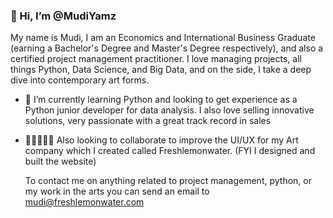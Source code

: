 ### 👋 Hi, I’m @MudiYamz

My name is Mudi, I am an Economics and International Business Graduate (earning a Bachelor's Degree and Master's Degree respectively), and also a certified project management practitioner. I love managing projects, all things Python, Data Science, and Big Data, and on the side, I take a deep dive into contemporary art forms.

- 🌱 I’m currently learning Python and looking to get experience as a Python junior developer for data analysis. I also love selling innovative solutions, very passionate with a great track record in sales

- 👩🏻‍🤝‍👨🏿 Also looking to collaborate to improve the UI/UX for my Art company which I created called Freshlemonwater. (FYI I designed and built the website)

  To contact me on anything related to project management, python, or my work in the arts you can send an email to mudi@freshlemonwater.com 

<!---
MudiYamz/MudiYamz is a ✨ special ✨ repository because its `README.md` (this file) appears on your GitHub profile.
You can click the Preview link to take a look at your changes.
--->
